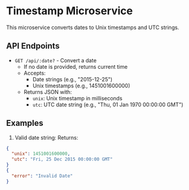 # Timestamp Microservice

This microservice converts dates to Unix timestamps and UTC strings.

## API Endpoints

- `GET /api/:date?` - Convert a date
  - If no date is provided, returns current time
  - Accepts:
    - Date strings (e.g., "2015-12-25")
    - Unix timestamps (e.g., 1451001600000)
  - Returns JSON with:
    - `unix`: Unix timestamp in milliseconds
    - `utc`: UTC date string (e.g., "Thu, 01 Jan 1970 00:00:00 GMT")

## Examples

1. Valid date string:
Returns:
```json
{
  "unix": 1451001600000,
  "utc": "Fri, 25 Dec 2015 00:00:00 GMT"
}
{
  "error": "Invalid Date"
}